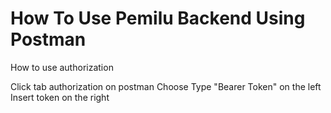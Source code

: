 # How To Use Pemilu Backend Using Postman

How to use authorization

Click tab authorization on postman
Choose Type "Bearer Token" on the left
Insert token on the right
